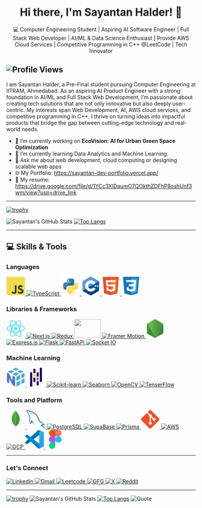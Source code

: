 <h1 align="center">Hi there, I'm Sayantan Halder! 👋</h1>
<p align="center"> 💻 Computer Engineering Student | Aspiring AI Software Engineer | Full Stack Web Developer | AI/ML & Data Science Enthusiast | Provide AWS Cloud Services | Competitive Programming in C++ @LeetCode | Tech Innovator </p>

![Profile Views](https://komarev.com/ghpvc/?username=Sayantan-dev1003&color=blue)
---

I am Sayantan Halder, a Pre-Final student pursuing Computer Engineering at IITRAM, Ahmedabad. As an aspiring AI Product Engineer with a strong foundation in AI/ML and Full Stack Web Development, I’m passionate about creating tech solutions that are not only innovative but also deeply user-centric. My interests span Web Development, AI, AWS cloud services, and competitive programming in C++. I thrive on turning ideas into impactful products that bridge the gap between cutting-edge technology and real-world needs.

- 🔭 I’m currently working on **EcoVision: AI for Urban Green Space Optimization**
- 🌱 I’m currently learning Data Analytics and Machine Learning.
- 💬 Ask me about web development, cloud computing or designing scalable web apps
- 🌐 My Portfolio: https://sayantan-dev-portfolio.vercel.app/
- 📃 My resume: https://drive.google.com/file/d/1YCc3XIDaumO7QOkthZDFhP8oshUnf3wm/view?usp=drive_link

---

[![trophy](https://github-profile-trophy.vercel.app/?username=Sayantan-dev1003&theme=tokyonight&margin-w=15)](https://github.com/ryo-ma/github-profile-trophy)

![Sayantan's GitHub Stats](https://github-readme-stats.vercel.app/api?username=Sayantan-dev1003&show_icons=true&theme=tokyonight&hide_border=true)
[![Top Langs](https://github-readme-stats.vercel.app/api/top-langs/?username=Sayantan-dev1003&layout=compact&theme=tokyonight&hide_border=true)](https://github.com/Sayantan-dev1003)

---

## 💻 **Skills & Tools**

### Languages
<a href="https://www.javascript.com/">
  <img src="https://raw.githubusercontent.com/devicons/devicon/master/icons/javascript/javascript-original.svg" alt="JavaScript" width="50" height="50">
</a>
<a href="https://www.typescriptlang.org/">
  <img src="https://upload.wikimedia.org/wikipedia/commons/thumb/f/f5/Typescript.svg/250px-Typescript.svg.png" alt="TypeScript" width="50" height="50">
</a>
<a href="https://www.python.org/">
  <img src="https://raw.githubusercontent.com/devicons/devicon/master/icons/python/python-original.svg" alt="Python" width="50" height="50">
</a>
<a href="https://isocpp.org/">
  <img src="https://raw.githubusercontent.com/devicons/devicon/master/icons/cplusplus/cplusplus-original.svg" alt="C++" width="50" height="50">
</a>
<a href="https://developer.mozilla.org/en-US/docs/Web/HTML">
  <img src="https://raw.githubusercontent.com/devicons/devicon/master/icons/html5/html5-original.svg" alt="HTML5" width="50" height="50">
</a>
<a href="https://developer.mozilla.org/en-US/docs/Web/CSS">
  <img src="https://raw.githubusercontent.com/devicons/devicon/master/icons/css3/css3-original.svg" alt="CSS3" width="50" height="50">
</a>

### Libraries & Frameworks
<a href="https://reactjs.org/">
  <img src="https://raw.githubusercontent.com/devicons/devicon/master/icons/react/react-original.svg" alt="React" width="50" height="50">
</a>
<a href="https://nextjs.org/">
  <img src="https://images.ctfassets.net/23aumh6u8s0i/6pjUKboBuFLvCKkE3esaFA/5f2101d6d2add5c615db5e98a553fc44/nextjs.jpeg" alt="Next.js" width="70" height="50">
</a> 
<a href="https://redux-toolkit.js.org/">
  <img src="https://redux-toolkit.js.org/img/redux.svg" alt="Redux" width="70" height="50">
</a>
<a href="https://tailwindcss.com/">
  <img src="https://upload.wikimedia.org/wikipedia/commons/d/d5/Tailwind_CSS_Logo.svg" width="70" height="50">
</a>
<a href="https://motion.dev/">
  <img src="https://github.com/user-attachments/assets/00d6d1c3-72c4-4c2f-a664-69da13182ffc" alt="Framer Motion" width="50" height="50">
</a>
<a href="https://nodejs.org/">
  <img src="https://raw.githubusercontent.com/devicons/devicon/master/icons/nodejs/nodejs-original.svg" alt="Node.js" width="50" height="50">
</a>
<a href="https://expressjs.com/">
  <img src="https://upload.wikimedia.org/wikipedia/commons/6/64/Expressjs.png" alt="Express.js" width="140" height="50">
</a>
<a href="https://flask.palletsprojects.com/">
  <img src="https://digitalhumanity.co.za/wp-content/uploads/Flask-white.png.webp" alt="Flask" width="50" height="50">
</a>
<a href="https://fastapi.tiangolo.com/">
  <img src="https://fastapi.tiangolo.com/img/logo-margin/logo-teal.png" alt="FastAPI" width="130" height="50">
</a>
<a href="https://socket.io/">
  <img src="https://socket.io/images/logo-dark.svg" alt="Socket IO" width="50" height="50">
</a>

### Machine Learning
<a href="https://numpy.org/">
  <img src="https://raw.githubusercontent.com/devicons/devicon/master/icons/numpy/numpy-original.svg" alt="NumPy" width="50" height="50">
</a>
<a href="https://pandas.pydata.org/">
  <img src="https://raw.githubusercontent.com/devicons/devicon/master/icons/pandas/pandas-original.svg" alt="Pandas" width="50" height="50">
</a>
<a href="https://scikit-learn.org/">
  <img src="https://upload.wikimedia.org/wikipedia/commons/0/05/Scikit_learn_logo_small.svg" alt="Scikit-learn" width="50" height="50">
</a>
<a href="https://seaborn.pydata.org/">
  <img src="https://seaborn.pydata.org/_static/logo-wide-lightbg.svg" alt="Seaborn" width="90" height="50">
</a>
<a href="https://opencv.org/">
  <img src="https://opencv.org/wp-content/uploads/2022/05/logo.png" alt="OpenCV" width="50" height="50">
</a>
<a href="https://www.tensorflow.org/">
  <img src="https://upload.wikimedia.org/wikipedia/commons/2/2d/Tensorflow_logo.svg" alt="TenserFlow" width="80" height="50">
</a>

### Tools and Platform
<a href="https://www.mongodb.com/">
  <img src="https://raw.githubusercontent.com/devicons/devicon/master/icons/mongodb/mongodb-original.svg" alt="MongoDB" width="50" height="50">
</a>
<a href="https://www.mysql.com/">
  <img src="https://raw.githubusercontent.com/devicons/devicon/master/icons/mysql/mysql-original.svg" alt="MySQL" width="50" height="50">
</a>
<a href="https://www.postgresql.org/">
  <img src="https://www.postgresql.org/media/img/about/press/elephant.png" alt="PostgreSQL" width="50" height="50">
</a>
<a href="https://supabase.com/">
  <img src="https://logowik.com/content/uploads/images/supabase-icon9119.logowik.com.webp" alt="SupaBase" width="50" height="50">
</a>
<a href="https://www.prisma.io/">
  <img src="https://www.prisma.io/logo-white.svg" alt="Prisma" width="120" height="30">
</a>
<a href="https://git-scm.com/">
  <img src="https://raw.githubusercontent.com/devicons/devicon/master/icons/git/git-original.svg" alt="Git" width="50" height="50">
</a>
<a href="https://aws.amazon.com/">
  <img src="https://img.icons8.com/androidL/512/FFFFFF/amazon-web-services.png" alt="AWS" width="50" height="50">
</a>
<a href="https://cloud.google.com/">
  <img src="https://cdn.qwiklabs.com/assets/gcp_cloud-e3a77215f0b8bfa9b3f611c0d2208c7e8708ed31.svg" alt="GCP" width="50" height="50">
</a>
<a href="https://code.visualstudio.com/">
  <img src="https://raw.githubusercontent.com/devicons/devicon/master/icons/vscode/vscode-original.svg" alt="VS Code" width="50" height="50">
</a>
<a href="https://www.figma.com/">
  <img src="https://raw.githubusercontent.com/devicons/devicon/master/icons/figma/figma-original.svg" alt="Figma" width="50" height="50">
</a>

---

### Let's Connect
<a href="https://www.linkedin.com/in/sayantan-halder/" target="_blank">
  <img src="https://upload.wikimedia.org/wikipedia/commons/thumb/8/81/LinkedIn_icon.svg/2048px-LinkedIn_icon.svg.png" alt="LinkedIn" width="50" height="50">
</a>
<a href="mailto:sayantanhalder@gmail.com" target="_blank">
  <img src="https://upload.wikimedia.org/wikipedia/commons/thumb/7/7e/Gmail_icon_%282020%29.svg/2560px-Gmail_icon_%282020%29.svg.png" alt="Gmail" width="60" height="50">
</a>
<a href="https://leetcode.com/u/vIkgaPmZuL/" target="_blank">
  <img src="https://upload.wikimedia.org/wikipedia/commons/1/19/LeetCode_logo_black.png?20191202080835" alt="Leetcode" width="50" height="50">
</a>
<a href="https://www.geeksforgeeks.org/user/sayantanhihnp/" target="_blank">
  <img src="https://media.geeksforgeeks.org/gfg-gg-logo.svg" alt="GFG" width="50" height="50">
</a>
<a href="https://x.com/Sayantan101236" target="_blank">
  <img src="https://upload.wikimedia.org/wikipedia/commons/thumb/b/b7/X_logo.jpg/1200px-X_logo.jpg" alt="X" width="50" height="50">
</a>
<a href="https://www.reddit.com/user/ReactToNode10/" target="_blank">
  <img src="https://upload.wikimedia.org/wikipedia/en/thumb/b/bd/Reddit_Logo_Icon.svg/375px-Reddit_Logo_Icon.svg.png" alt="Reddit" width="50" height="50">
</a>

---

[![trophy](https://github-profile-trophy.vercel.app/?username=Sayantan-dev1003&theme=tokyonight&margin-w=15)](https://github.com/ryo-ma/github-profile-trophy)
![Sayantan's GitHub Stats](https://github-readme-stats.vercel.app/api?username=Sayantan-dev1003&show_icons=true&theme=tokyonight&hide_border=true)
[![Top Langs](https://github-readme-stats.vercel.app/api/top-langs/?username=Sayantan-dev1003&layout=compact&theme=tokyonight&hide_border=true)](https://github.com/Sayantan-dev1003)
![Quote](https://quotes-github-readme.vercel.app/api?type=horizontal&theme=radical)

